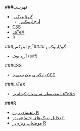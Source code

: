 ###فهرست
* [گنو/لینوکس](#%DA%AF%D9%86%D9%88%D9%84%DB%8C%D9%86%D9%88%DA%A9%D8%B3)
  * [آرچ لینوکس](#%D8%A2%D8%B1%DA%86-%D9%84%DB%8C%D9%86%D9%88%DA%A9%D8%B3)
* [CSS](#css)
* [LaTeX](#latex)
* [R](#r)


###گنو/لینوکس
####آرچ لینوکس
* [آرچ بوک](http://linuxreview.ir/archbook/ArchBook-2012-1.pdf) (pdf)


###CSS
* [یادگیری پیکربندی با CSS](http://fa.learnlayout.com/)


###LaTeX
* [مقدمه‌ای نه چندان کوتاه بر LaTeXε](http://www.ctan.org/tex-archive/info/lshort/persian)


###R
* [راهنمای زبان R](http://cran.r-project.org/doc/contrib/Mousavi-R-lang_in_Farsi.pdf)
* [تحلیل شبکه‌های اجتماعی در R](http://cran.r-project.org/doc/contrib/Raeesi-SNA_in_R_in_Farsi.pdf)
* [موضعات ویژه در R](http://cran.r-project.org/doc/contrib/Mousavi-R_topics_in_Farsi.pdf)

